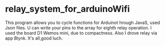 # relay_system_for_arduinoWifi
This program allows you to cycle functions for Arduinot hrough JavaS, used Json files.
U can write your pins to the array for eighth relay operation.
I used the board D1 Wemos mini, due to compactness.
Also I drove relay via app Blynk.
It's all,good luch.
